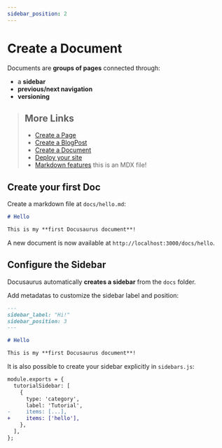 ```yaml
---
sidebar_position: 2
---
```


# Create a Document

Documents are **groups of pages** connected through:

- a **sidebar**
- **previous/next navigation**
- **versioning**

> ## More Links
>
> - [Create a Page](/docs/tutorial-basics/create-a-page)
> - [Create a BlogPost](/docs/tutorial-basics/create-a-blog-post)
> - [Create a Document](/docs/tutorial-basics/create-a-document)
> - [Deploy your site](/docs/tutorial-basics/deploy-your-site)
> - [Markdown features](/docs/tutorial-basics/markdown-features) this is an MDX file!

## Create your first Doc

Create a markdown file at `docs/hello.md`:

```md title="docs/hello.md"
# Hello

This is my **first Docusaurus document**!
```

A new document is now available at `http://localhost:3000/docs/hello`.

## Configure the Sidebar

Docusaurus automatically **creates a sidebar** from the `docs` folder.

Add metadatas to customize the sidebar label and position:

```md title="docs/hello.md" {1-4}
---
sidebar_label: "Hi!"
sidebar_position: 3
---

# Hello

This is my **first Docusaurus document**!
```

It is also possible to create your sidebar explicitly in `sidebars.js`:

```diff title="sidebars.js"
module.exports = {
  tutorialSidebar: [
    {
      type: 'category',
      label: 'Tutorial',
-     items: [...],
+     items: ['hello'],
    },
  ],
};
```

